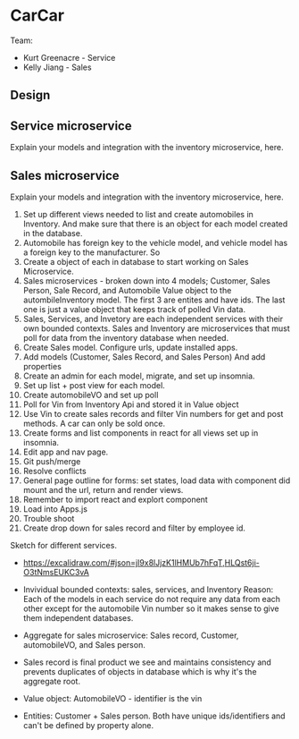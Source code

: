 # CarCar

Team:

* Kurt Greenacre - Service
* Kelly Jiang - Sales

## Design


## Service microservice

Explain your models and integration with the inventory
microservice, here.



## Sales microservice

Explain your models and integration with the inventory
microservice, here.



1. Set up different views needed to list and create automobiles in Inventory. And make sure that there is an object for each model created in the database. 
2. Automobile has foreign key to the vehicle model, and vehicle model has a foreign key to the manufacturer. So 
3. Create a object of each in database to start working on Sales Microservice.
4. Sales microservices - broken down into 4 models; Customer, Sales Person, Sale Record, and Automobile Value object to the autombileInventory model. The first 3 are entites and have ids. The last one is just a value object that keeps track of polled Vin data.  
5. Sales, Services, and Invetory are each independent services with their own bounded contexts. Sales and Inventory are microservices that must poll for data from the inventory database when needed.  
6. Create Sales model. Configure urls, update installed apps. 
7. Add models (Customer, Sales Record, and Sales Person) And add properties
8. Create an admin for each model, migrate, and set up insomnia. 
9. Set up list + post view for each model. 
10. Create automobileVO and set up poll
11. Poll for Vin from Inventory Api and stored it in Value object 
12. Use Vin to create sales records and filter Vin numbers for get and post methods. A car can only be sold once. 
13. Create forms and list components in react for all views set up in insomnia.
14. Edit app and nav page. 
15. Git push/merge 
16. Resolve conflicts
17. General page outline for forms: set states, load data with component did mount and the url, return and render views.
18. Remember to import react and explort component
19. Load into Apps.js
20. Trouble shoot
21. Create drop down for sales record and filter by employee id. 

Sketch  for different services. 
- https://excalidraw.com/#json=jI9x8lJjzK1lHMUb7hFqT,HLQst6ji-O3tNmsEUKC3vA

- Invividual bounded contexts: sales, services, and Inventory 
Reason: Each of the models in each service do not require any data from each other except for the automobile Vin number so it makes sense to give them independent databases. 

- Aggregate for sales microservice: Sales record, Customer, automobileVO, and Sales person. 
- Sales record is final product we see and maintains consistency and prevents duplicates of objects in database which is why it's the aggregate root.  
- Value object: AutomobileVO - identifier is the vin 
- Entities: Customer + Sales person. Both have unique ids/identifiers and can't be defined by property alone. 




